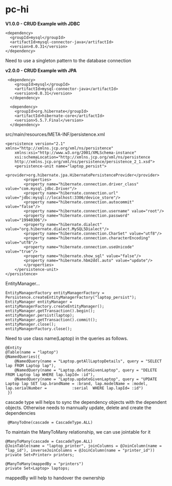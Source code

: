 # pc-hi

**V1.0.0 - CRUD Example with JDBC**

    <dependency>
      <groupId>mysql</groupId>
      <artifactId>mysql-connector-java</artifactId>
      <version>8.0.31</version>
    </dependency>

Need to use a singleton pattern to the database connection

**v2.0.0 - CRUD Example with JPA**

     <dependency>
        <groupId>mysql</groupId>
        <artifactId>mysql-connector-java</artifactId>
        <version>8.0.31</version>
      </dependency>

      <dependency>
        <groupId>org.hibernate</groupId>
        <artifactId>hibernate-core</artifactId>
        <version>5.5.7.Final</version>
      </dependency>

src/main/resources/META-INF/persistence.xml

   <?xml version="1.0" encoding="UTF-8"?>
    <persistence version="2.1" xmlns="http://xmlns.jcp.org/xml/ns/persistence"
        xmlns:xsi="http://www.w3.org/2001/XMLSchema-instance"
        xsi:schemaLocation="http://xmlns.jcp.org/xml/ns/persistence
        http://xmlns.jcp.org/xml/ns/persistence/persistence_2_1.xsd">
        <persistence-unit name="laptop_persist">
        <provider>org.hibernate.jpa.HibernatePersistenceProvider</provider>
            <properties>
            <property name="hibernate.connection.driver_class" value="com.mysql.jdbc.Driver"/>
            <property name="hibernate.connection.url" value="jdbc:mysql://localhost:3306/device_store"/>
            <property name="hibernate.connection.autocommit" value="false"/>
            <property name="hibernate.connection.username" value="root"/>
            <property name="hibernate.connection.password" value="19940306"/>
            <property name="hibernate.dialect" value="org.hibernate.dialect.MySQL5Dialect"/>
            <property name="hibernate.connection.CharSet" value="utf8"/>
            <property name="hibernate.connection.characterEncoding" value="utf8"/>
            <property name="hibernate.connection.useUnicode" value="true"/>
            <property name="hibernate.show_sql" value="false"/>
            <property name="hibernate.hbm2ddl.auto" value="update"/>
            </properties>
        </persistence-unit>
    </persistence>
  
EntityManager...

    EntityManagerFactory entityManagerFactory = Persistence.createEntityManagerFactory("laptop_persist");
    EntityManager entityManager = entityManagerFactory.createEntityManager();
    entityManager.getTransaction().begin();
    entityManager.persist(laptop);
    entityManager.getTransaction().commit();
    entityManager.close();
    entityManagerFactory.close();
    
    
Need to use class name(Laptop) in the queries as follows.
    
    @Entity
    @Table(name = "laptop")
    @NamedQueries({
        @NamedQuery(name = "Laptop.getAllLaptopDetails", query = "SELECT lap FROM Laptop lap"),
        @NamedQuery(name = "Laptop.deleteGivenLaptop", query = "DELETE FROM Laptop lap WHERE lap.lapId= :id"),
        @NamedQuery(name = "Laptop.updateGivenLaptop", query = "UPDATE Laptop lap SET lap.brandName = :brand, lap.modelName = :model, lap.serialNumber =           :serial  WHERE lap.lapId= :id")
     })
     
cascade type will helps to sync the dependency objects with the dependent objects. Otherwise needs to mannually update, delete and create the dependencies    
    
     @ManyToOne(cascade = CascadeType.ALL)
     
To maintain the ManyToMany relationship, we can use jointable for it

    @ManyToMany(cascade = CascadeType.ALL)
    @JoinTable(name = "laptop_printer", joinColumns = @JoinColumn(name = "lap_id"), inverseJoinColumns = @JoinColumn(name = "printer_id"))
    private Set<Printer> printers;  
    
    @ManyToMany(mappedBy = "printers")
    private Set<Laptop> laptops;
    
mappedBy will help to handover the ownership
     

